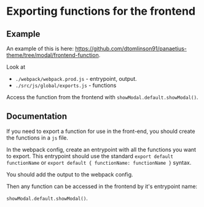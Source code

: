 # Exporting functions for the frontend

## Example

An example of this is here: <https://github.com/dtomlinson91/panaetius-theme/tree/modal/frontend-function>.

Look at

- `./webpack/webpack.prod.js` - entrypoint, output.
- `./src/js/global/exports.js` - functions

Access the function from the frontend with `showModal.default.showModal()`.

## Documentation

If you need to export a function for use in the front-end, you should create the functions in a `js` file.

In the webpack config, create an entrypoint with all the functions you want to export. This entrypoint should use the standard `export default functionName` or `export default { functionName: functionName }` syntax.

You should add the output to the webpack config.

Then any function can be accessed in the frontend by it's entrypoint name:

`showModal.default.showModal()`.

